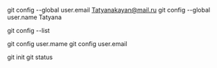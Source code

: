 
git config --global user.email Tatyanakayan@mail.ru
git config --global user.name Tatyana

git config --list

git config user.mame
git config user.email

git init
git status